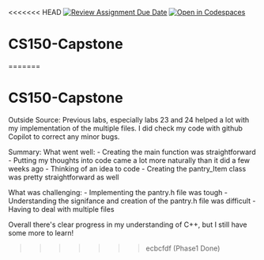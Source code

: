 <<<<<<< HEAD
[![Review Assignment Due Date](https://classroom.github.com/assets/deadline-readme-button-22041afd0340ce965d47ae6ef1cefeee28c7c493a6346c4f15d667ab976d596c.svg)](https://classroom.github.com/a/W7bqK6NI)
[![Open in Codespaces](https://classroom.github.com/assets/launch-codespace-2972f46106e565e64193e422d61a12cf1da4916b45550586e14ef0a7c637dd04.svg)](https://classroom.github.com/open-in-codespaces?assignment_repo_id=19994606)
# CS150-Capstone
=======
# CS150-Capstone


Outside Source:
    Previous labs, especially labs 23 and 24 helped a lot with my implementation of the multiple files. I did check my code with github Copilot to correct any minor bugs.


Summary:
What went well:
    - Creating the main function was straightforward
    - Putting my thoughts into code came a lot more naturally than it did a few weeks ago
    - Thinking of an idea to code
    - Creating the pantry_Item class was pretty straightforward as well

What was challenging:
    - Implementing the pantry.h file was tough
    - Understanding the signifance and creation of the pantry.h file was difficult
    - Having to deal with multiple files


Overall there's clear progress in my understanding of C++, but I still have some more to learn!
>>>>>>> ecbcfdf (Phase1 Done)
